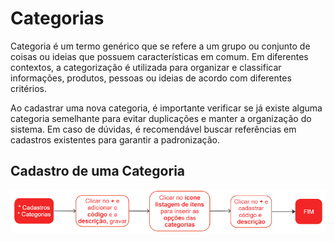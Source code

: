 # Categorias

Categoria é um termo genérico que se refere a um grupo ou conjunto de coisas ou ideias que possuem características em comum. Em diferentes contextos, a categorização é utilizada para organizar e classificar informações, produtos, pessoas ou ideias de acordo com diferentes critérios.

Ao cadastrar uma nova categoria, é importante verificar se já existe alguma categoria semelhante para evitar duplicações e manter a organização do sistema. Em caso de dúvidas, é recomendável buscar referências em cadastros existentes para garantir a padronização.

## Cadastro de uma Categoria

![Cadastro - Categorias](category.png)